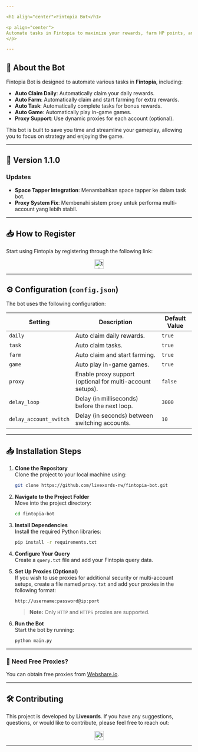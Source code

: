 ```yaml
---

<h1 align="center">Fintopia Bot</h1>

<p align="center">
Automate tasks in Fintopia to maximize your rewards, farm HP points, and enjoy a seamless gaming experience!
</p>

---
```


## 🚀 About the Bot

Fintopia Bot is designed to automate various tasks in **Fintopia**, including:

- **Auto Claim Daily**: Automatically claim your daily rewards.
- **Auto Farm**: Automatically claim and start farming for extra rewards.
- **Auto Task**: Automatically complete tasks for bonus rewards.
- **Auto Game**: Automatically play in-game games.
- **Proxy Support**: Use dynamic proxies for each account (optional).

This bot is built to save you time and streamline your gameplay, allowing you to focus on strategy and enjoying the game.

---

## 🌟 Version 1.1.0

### Updates

- **Space Tapper Integration**: Menambahkan space tapper ke dalam task bot.
- **Proxy System Fix**: Membenahi sistem proxy untuk performa multi-account yang lebih stabil.

---

## 📥 **How to Register**

Start using Fintopia by registering through the following link:

<div align="center">
  <a href="https://fintop.io/31uyN6BF24" target="_blank">
    <img src="https://img.shields.io/static/v1?message=Fintopia&logo=telegram&label=&color=2CA5E0&logoColor=white&labelColor=&style=for-the-badge" height="25" alt="telegram logo" />
  </a>
</div>

---

## ⚙️ Configuration (`config.json`)

The bot uses the following configuration:

| **Setting**            | **Description**                                           | **Default Value** |
| ---------------------- | --------------------------------------------------------- | ----------------- |
| `daily`                | Auto claim daily rewards.                                 | `true`            |
| `task`                 | Auto claim tasks.                                         | `true`            |
| `farm`                 | Auto claim and start farming.                             | `true`            |
| `game`                 | Auto play in-game games.                                  | `true`            |
| `proxy`                | Enable proxy support (optional for multi-account setups). | `false`           |
| `delay_loop`           | Delay (in milliseconds) before the next loop.             | `3000`            |
| `delay_account_switch` | Delay (in seconds) between switching accounts.            | `10`              |

---

## 📥 Installation Steps

1. **Clone the Repository**  
   Clone the project to your local machine using:

   ```bash
   git clone https://github.com/livexords-nw/fintopia-bot.git
   ```

2. **Navigate to the Project Folder**  
   Move into the project directory:

   ```bash
   cd fintopia-bot
   ```

3. **Install Dependencies**  
   Install the required Python libraries:

   ```bash
   pip install -r requirements.txt
   ```

4. **Configure Your Query**  
   Create a `query.txt` file and add your Fintopia query data.

5. **Set Up Proxies (Optional)**  
   If you wish to use proxies for additional security or multi-account setups, create a file named `proxy.txt` and add your proxies in the following format:

   ```
   http://username:password@ip:port
   ```

   > **Note:** Only `HTTP` and `HTTPS` proxies are supported.

6. **Run the Bot**  
   Start the bot by running:

   ```bash
   python main.py
   ```

---

### 🔹 Need Free Proxies?

You can obtain free proxies from [Webshare.io](https://www.webshare.io/).

---

## 🛠️ Contributing

This project is developed by **Livexords**. If you have any suggestions, questions, or would like to contribute, please feel free to reach out:

<div align="center">
  <a href="https://t.me/livexordsscript" target="_blank">
    <img src="https://img.shields.io/static/v1?message=Livexords&logo=telegram&label=&color=2CA5E0&logoColor=white&labelColor=&style=for-the-badge" height="25" alt="telegram logo" />
  </a>
</div>

---
